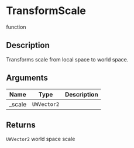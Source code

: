 # TransformScale

<span class="badge badge-secondary">function</span>

## Description
Transforms scale from local space to world space.

## Arguments
| Name | Type | Description |
| ---- | ---- | ----------- |
| _scale | `UWVector2` |  |

## Returns
`UWVector2` world space scale